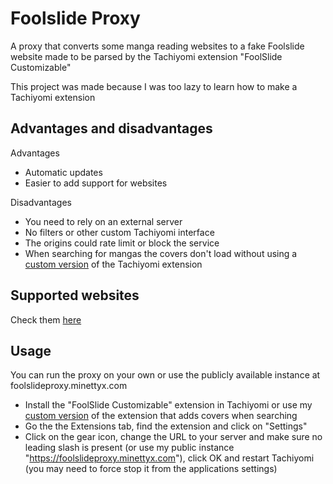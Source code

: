 # Foolslide Proxy

A proxy that converts some manga reading websites to a fake Foolslide website made to be parsed by the Tachiyomi extension "FoolSlide Customizable"

This project was made because I was too lazy to learn how to make a Tachiyomi extension

## Advantages and disadvantages

Advantages

- Automatic updates
- Easier to add support for websites

Disadvantages

- You need to rely on an external server
- No filters or other custom Tachiyomi interface
- The origins could rate limit or block the service
- When searching for mangas the covers don't load without using a [custom version](https://github.com/Minettyx/tachiyomi-extensions) of the Tachiyomi extension

## Supported websites

Check them [here](https://github.com/Minettyx/FoolslideProxy/wiki/Available-sources)

## Usage

You can run the proxy on your own or use the publicly available instance at foolslideproxy.minettyx.com

- Install the "FoolSlide Customizable" extension in Tachiyomi or use my [custom version](https://github.com/Minettyx/tachiyomi-extensions) of the extension that adds covers when searching
- Go the the Extensions tab, find the extension and click on "Settings"
- Click on the gear icon, change the URL to your server and make sure no leading slash is present (or use my public instance "https://foolslideproxy.minettyx.com"), click OK and restart Tachiyomi (you may need to force stop it from the applications settings)
